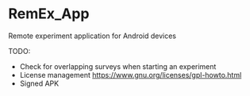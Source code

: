 # RemEx_App
Remote experiment application for Android devices

TODO:
- Check for overlapping surveys when starting an experiment
- License management https://www.gnu.org/licenses/gpl-howto.html
- Signed APK
